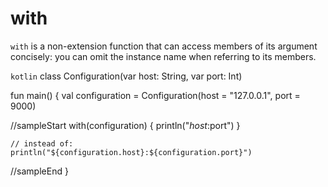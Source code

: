 

# with

`with` is a non-extension function that can access members of its argument concisely: you can omit the instance name when referring to its members. 

```kotlin```
class Configuration(var host: String, var port: Int) 

fun main() {
    val configuration = Configuration(host = "127.0.0.1", port = 9000) 

//sampleStart
    with(configuration) {
        println("$host:$port")
    }

    // instead of:
    println("${configuration.host}:${configuration.port}")    
//sampleEnd
}
```
